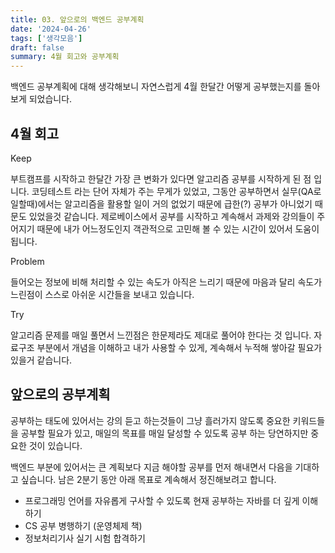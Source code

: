 ```yaml
---
title: 03. 앞으로의 백엔드 공부계획
date: '2024-04-26'
tags: ['생각모음']
draft: false
summary: 4월 회고와 공부계획
---
```



백엔드 공부계획에 대해 생각해보니 자연스럽게 4월 한달간 어떻게 공부했는지를 돌아보게 되었습니다.

## 4월 회고

Keep

부트캠프를 시작하고 한달간 가장 큰 변화가 있다면 알고리즘 공부를 시작하게 된 점 입니다. 코딩테스트 라는 단어 자체가 주는 무게가 있었고, 그동안 공부하면서 실무(QA로 일할때)에서는 알고리즘을 활용할 일이 거의 없었기 때문에 급한(?) 공부가 아니었기 때문도 있었을것 같습니다. 제로베이스에서 공부를 시작하고 계속해서 과제와 강의들이 주어지기 때문에 내가 어느정도인지 객관적으로 고민해 볼 수 있는 시간이 있어서 도움이 됩니다. 

Problem

들어오는 정보에 비해 처리할 수 있는 속도가 아직은 느리기 때문에 마음과 달리 속도가 느린점이 스스로 아쉬운 시간들을 보내고 있습니다. 

Try

알고리즘 문제를 매일 풀면서 느낀점은 한문제라도 제대로 풀어야 한다는 것 입니다. 자료구조 부분에서 개념을 이해하고 내가 사용할 수 있게, 계속해서 누적해 쌓아갈 필요가 있을거 같습니다.

## 앞으로의 공부계획

공부하는 태도에 있어서는 강의 듣고 하는것들이 그냥 흘러가지 않도록 중요한 키워드들을 공부할 필요가 있고, 매일의 목표를 매일 달성할 수 있도록 공부 하는 당연하지만 중요한 것이 있습니다.

백엔드 부분에 있어서는 큰 계획보다 지금 해야할 공부를 먼저 해내면서 다음을 기대하고 싶습니다. 남은 2분기 동안 아래 목표로 계속해서 정진해보려고 합니다.

- 프로그래밍 언어를 자유롭게 구사할 수 있도록 현재 공부하는 자바를 더 깊게 이해하기
- CS 공부 병행하기 (운영체제 책)
- 정보처리기사 실기 시험 합격하기